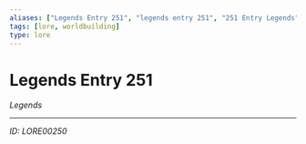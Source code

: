 ```yaml
---
aliases: ["Legends Entry 251", "legends entry 251", "251 Entry Legends"]
tags: [lore, worldbuilding]
type: lore
---
```


# Legends Entry 251

*Legends*

---
*ID: LORE00250*